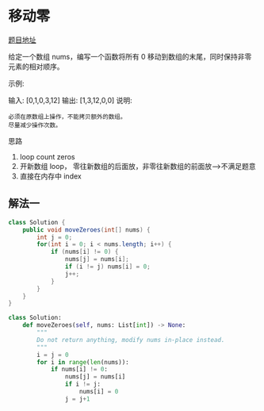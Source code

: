 
# 移动零

[题目地址](https://leetcode-cn.com/problems/move-zeroes/)

给定一个数组 nums，编写一个函数将所有 0 移动到数组的末尾，同时保持非零元素的相对顺序。

示例:

输入: [0,1,0,3,12]
输出: [1,3,12,0,0]
说明:

```
必须在原数组上操作，不能拷贝额外的数组。
尽量减少操作次数。
```

思路

1. loop count zeros
2. 开新数组 loop， 零往新数组的后面放，非零往新数组的前面放-->不满足题意
3. 直接在内存中 index


## 解法一

```Java
class Solution {
    public void moveZeroes(int[] nums) {
        int j = 0;
        for(int i = 0; i < nums.length; i++) {
            if (nums[i] != 0) {
                nums[j] = nums[i];
                if (i != j) nums[i] = 0;
                j++;
            }
        }
    }
}
```

```python
class Solution:
    def moveZeroes(self, nums: List[int]) -> None:
        """
        Do not return anything, modify nums in-place instead.
        """
        i = j = 0
        for i in range(len(nums)):
            if nums[i] != 0:
                nums[j] = nums[i]
                if i != j:
                    nums[i] = 0
                j = j+1
```
